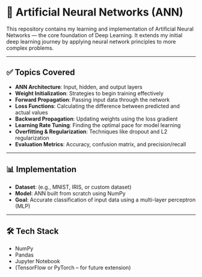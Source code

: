 # 🧠 Artificial Neural Networks (ANN)

This repository contains my learning and implementation of Artificial Neural Networks — the core foundation of Deep Learning. It extends my initial deep learning journey by applying neural network principles to more complex problems.

---

## ✅ Topics Covered

- **ANN Architecture**: Input, hidden, and output layers
- **Weight Initialization**: Strategies to begin training effectively
- **Forward Propagation**: Passing input data through the network
- **Loss Functions**: Calculating the difference between predicted and actual values
- **Backward Propagation**: Updating weights using the loss gradient
- **Learning Rate Tuning**: Finding the optimal pace for model learning
- **Overfitting & Regularization**: Techniques like dropout and L2 regularization
- **Evaluation Metrics**: Accuracy, confusion matrix, and precision/recall

---

## 📊 Implementation

- **Dataset**: (e.g., MNIST, IRIS, or custom dataset)
- **Model**: ANN built from scratch using NumPy
- **Goal**: Accurate classification of input data using a multi-layer perceptron (MLP)

---

## 🛠️ Tech Stack

- NumPy
- Pandas
- Jupyter Notebook
- (TensorFlow or PyTorch – for future extension)
